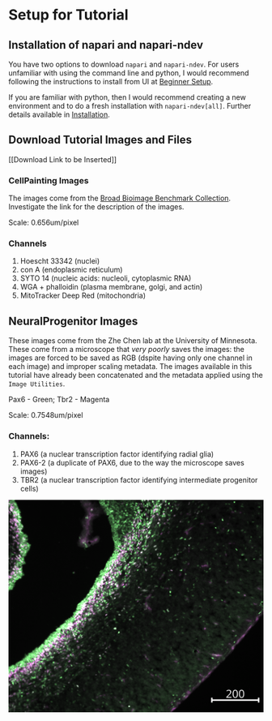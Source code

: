# Setup for Tutorial

## Installation of napari and napari-ndev

You have two options to download `napari` and `napari-ndev`. For users unfamiliar with using the command line and python, I would recommend following the instructions to install from UI at [Beginner Setup](../beginner_setup.md).

If you are familiar with python, then I would recommend creating a new environment and to do a fresh installation with `napari-ndev[all]`. Further details available in [Installation](../installation.md).

## Download Tutorial Images and Files

[[Download Link to be Inserted]]

### CellPainting Images

The images come from the [Broad Bioimage Benchmark Collection](https://bbbc.broadinstitute.org/BBBC022/). Investigate the link for the description of the images.

Scale: 0.656um/pixel

### Channels

1. Hoescht 33342 (nuclei)
2. con A (endoplasmic reticulum)
3. SYTO 14 (nucleic acids: nucleoli, cytoplasmic RNA)
4. WGA + phalloidin (plasma membrane, golgi, and actin)
5. MitoTracker Deep Red (mitochondria)

## NeuralProgenitor Images

These images come from the Zhe Chen lab at the University of Minnesota. These come from a microscope that *very poorly* saves the images: the images are forced to be saved as RGB (dspite having only one channel in each image) and improper scaling metadata. The images available in this tutorial have already been concatenated and the metadata applied using the `Image Utilities`.

Pax6 - Green; Tbr2 - Magenta

Scale: 0.7548um/pixel

### Channels:

1. PAX6 (a nuclear transcription factor identifying radial glia)
2. PAX6-2 (a duplicate of PAX6, due to the way the microscope saves images)
3. TBR2 (a nuclear transcription factor identifying intermediate progenitor cells)

![neuralprogenitor](screenshots/neuralprogenitor-image.png)
